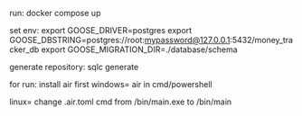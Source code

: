 run:
docker compose up

set env:
export GOOSE_DRIVER=postgres
export GOOSE_DBSTRING=postgres://root:mypassword@127.0.0.1:5432/money_tracker_db
export GOOSE_MIGRATION_DIR=./database/schema

generate repository:
sqlc generate

for run:
install air first
windows= air in cmd/powershell

linux= change .air.toml cmd from /bin/main.exe to /bin/main
